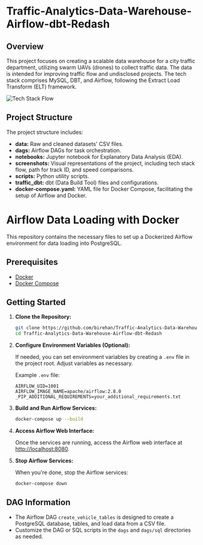 # Traffic-Analytics-Data-Warehouse-Airflow-dbt-Redash

## Overview

This project focuses on creating a scalable data warehouse for a city traffic department, utilizing swarm UAVs (drones) to collect traffic data. The data is intended for improving traffic flow and undisclosed projects. The tech stack comprises MySQL, DBT, and Airflow, following the Extract Load Transform (ELT) framework.

![Tech Stack Flow](https://miro.medium.com/v2/resize:fit:1400/format:webp/1*e33d2qsI15lKO5a--O8Ocg.png?raw=true)

## Project Structure

The project structure includes:

- **data:** Raw and cleaned datasets' CSV files.
- **dags:** Airflow DAGs for task orchestration.
- **notebooks:** Jupyter notebook for Explanatory Data Analysis (EDA).
- **screenshots:** Visual representations of the project, including tech stack flow, path for track ID, and speed comparisons.
- **scripts:** Python utility scripts.
- **traffic_dbt:** dbt (Data Build Tool) files and configurations.
- **docker-compose.yaml:** YAML file for Docker Compose, facilitating the setup of Airflow and Docker.

# Airflow Data Loading with Docker

This repository contains the necessary files to set up a Dockerized Airflow environment for data loading into PostgreSQL.

## Prerequisites

- [Docker](https://docs.docker.com/get-docker/)
- [Docker Compose](https://docs.docker.com/compose/install/)

## Getting Started

1. **Clone the Repository:**

   ```bash
   git clone https://github.com/birehan/Traffic-Analytics-Data-Warehouse-Airflow-dbt-Redash
   cd Traffic-Analytics-Data-Warehouse-Airflow-dbt-Redash
   ```

2. **Configure Environment Variables (Optional):**

   If needed, you can set environment variables by creating a `.env` file in the project root. Adjust variables as necessary.

   Example `.env` file:

   ```env
   AIRFLOW_UID=1001
   AIRFLOW_IMAGE_NAME=apache/airflow:2.8.0
   _PIP_ADDITIONAL_REQUIREMENTS=your_additional_requirements.txt
   ```

3. **Build and Run Airflow Services:**

   ```bash
   docker-compose up --build
   ```

4. **Access Airflow Web Interface:**

   Once the services are running, access the Airflow web interface at [http://localhost:8080](http://localhost:8080).

5. **Stop Airflow Services:**

   When you're done, stop the Airflow services:

   ```bash
   docker-compose down
   ```

## DAG Information

- The Airflow DAG `create_vehicle_tables` is designed to create a PostgreSQL database, tables, and load data from a CSV file.
- Customize the DAG or SQL scripts in the `dags` and `dags/sql` directories as needed.
